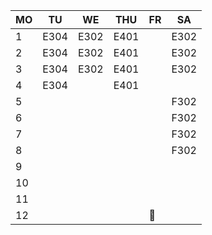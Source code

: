   |MO  |TU  |WE  |THU|FR  |SA|
  |----|----|----|---|----|--|
 1|E304|E302|E401|   |E302|  |
 2|E304|E302|E401|   |E302|  |
 3|E304|E302|E401|   |E302|  |
 4|E304|    |E401|   |    |  |
 5|    |    |    |   |F302|  |
 6|    |    |    |   |F302|  |
 7|    |    |    |   |F302|  |
 8|    |    |    |   |F302|  |
 9|    |    |    |   |    |  |
10|    |    |    |   |    |  |
11|    |    |    |   |    |  |
12|    |    |    |🌙  |    |  |
